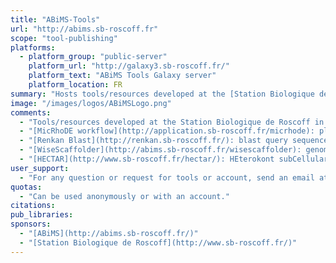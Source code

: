 ```yaml
---
title: "ABiMS-Tools"
url: "http://abims.sb-roscoff.fr"
scope: "tool-publishing"
platforms:
  - platform_group: "public-server"
    platform_url: "http://galaxy3.sb-roscoff.fr/"
    platform_text: "ABiMS Tools Galaxy server"
    platform_location: FR
summary: "Hosts tools/resources developed at the [Station Biologique de Roscoff](http://www.sb-roscoff.fr/) in collaboration with [ABiMS](http://abims.sb-roscoff.fr/)."
image: "/images/logos/ABiMSLogo.png"
comments:
  - "Tools/resources developed at the Station Biologique de Roscoff in collaboration with ABiMS."
  - "[MicRhoDE workflow](http://application.sb-roscoff.fr/micrhode): places query sequences into MicRhoDE tree (type-1 rhodopsin phylogeny)."
  - "[Renkan Blast](http://renkan.sb-roscoff.fr/): blast query sequences on 18S and 28S radiolaria databases (blastn)."
  - "[WiseScaffolder](http://abims.sb-roscoff.fr/wisescaffolder): genome scaffolding of pre-assembled contigs using mate-pair data."
  - "[HECTAR](http://www.sb-roscoff.fr/hectar/): HEterokont subCellular TARgeting is a statistical prediction method designed to assign proteins to five different categories of subcellular targeting: Signal peptides, type II signal anchors, chloroplast transit peptides, mitochondrion transit peptides and proteins which do not possess any N-terminal target peptide."
user_support:
  - "For any question or request for tools or account, send an email at support.abims@sb-roscoff.fr"
quotas:
  - "Can be used anonymously or with an account."
citations:
pub_libraries:
sponsors:
  - "[ABiMS](http://abims.sb-roscoff.fr/)"
  - "[Station Biologique de Roscoff](http://www.sb-roscoff.fr/)"
---
```

